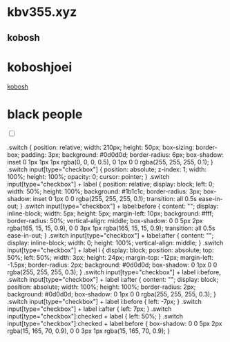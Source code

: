 # kbv355.xyz

## kobosh

# koboshjoei

[kobosh](https://kobosh.com)

# black people

<div class="switch">
  <input id="toggle" type="checkbox" />
  <label class="toggle" for="toggle">
    <i></i>
  </label>
</div>
 
.switch {
  position: relative;
  width: 210px;
  height: 50px;
  box-sizing: border-box;
  padding: 3px;
  background: #0d0d0d;
  border-radius: 6px;
  box-shadow:
    inset 0 1px 1px 1px rgba(0, 0, 0, 0.5),
    0 1px 0 0 rgba(255, 255, 255, 0.1);
}
.switch input[type="checkbox"] {
  position: absolute;
  z-index: 1;
  width: 100%;
  height: 100%;
  opacity: 0;
  cursor: pointer;
}
.switch input[type="checkbox"] + label {
  position: relative;
  display: block;
  left: 0;
  width: 50%;
  height: 100%;
  background: #1b1c1c;
  border-radius: 3px;
  box-shadow: inset 0 1px 0 0 rgba(255, 255, 255, 0.1);
  transition: all 0.5s ease-in-out;
}
.switch input[type="checkbox"] + label:before {
  content: "";
  display: inline-block;
  width: 5px;
  height: 5px;
  margin-left: 10px;
  background: #fff;
  border-radius: 50%;
  vertical-align: middle;
  box-shadow:
    0 0 5px 2px rgba(165, 15, 15, 0.9),
    0 0 3px 1px rgba(165, 15, 15, 0.9);
  transition: all 0.5s ease-in-out;
}
.switch input[type="checkbox"] + label:after {
  content: "";
  display: inline-block;
  width: 0;
  height: 100%;
  vertical-align: middle;
}
.switch input[type="checkbox"] + label i {
  display: block;
  position: absolute;
  top: 50%;
  left: 50%;
  width: 3px;
  height: 24px;
  margin-top: -12px;
  margin-left: -1.5px;
  border-radius: 2px;
  background: #0d0d0d;
  box-shadow: 0 1px 0 0 rgba(255, 255, 255, 0.3);
}
.switch input[type="checkbox"] + label i:before,
.switch input[type="checkbox"] + label i:after {
  content: "";
  display: block;
  position: absolute;
  width: 100%;
  height: 100%;
  border-radius: 2px;
  background: #0d0d0d;
  box-shadow: 0 1px 0 0 rgba(255, 255, 255, 0.3);
}
.switch input[type="checkbox"] + label i:before {
  left: -7px;
}
.switch input[type="checkbox"] + label i:after {
  left: 7px;
}
.switch input[type="checkbox"]:checked + label {
  left: 50%;
}
.switch input[type="checkbox"]:checked + label:before {
  box-shadow:
    0 0 5px 2px rgba(15, 165, 70, 0.9),
    0 0 3px 1px rgba(15, 165, 70, 0.9);
}

